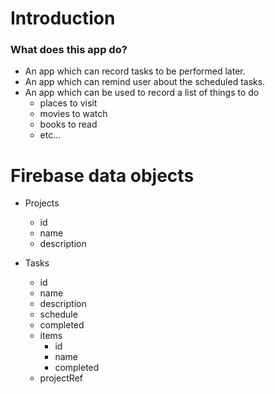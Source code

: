 # Introduction

### What does this app do?
* An app which can record tasks to be performed later.
* An app which can remind user about the scheduled tasks.
* An app which can be used to record a list of things to do
  * places to visit
  * movies to watch
  * books to read
  * etc...


# Firebase data objects

* Projects
  * id
  * name
  * description

* Tasks
  * id
  * name
  * description
  * schedule
  * completed
  * items
    * id
    * name
    * completed
  * projectRef
